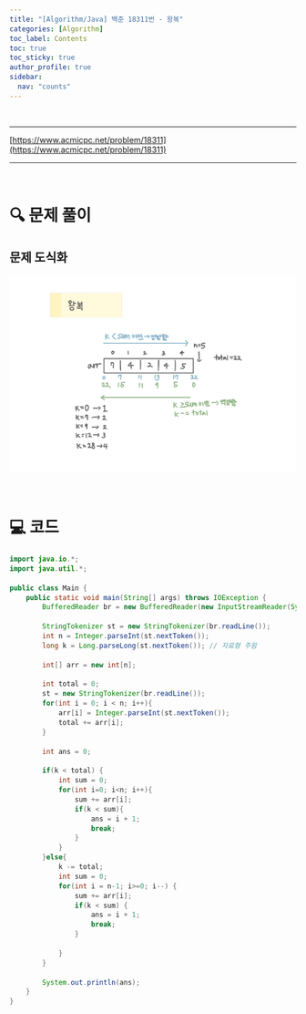 ```yaml
---
title: "[Algorithm/Java] 백준 18311번 - 왕복"
categories: [Algorithm]
toc_label: Contents
toc: true
toc_sticky: true
author_profile: true
sidebar:
  nav: "counts"
---
```


<br>

---

[https://www.acmicpc.net/problem/18311](https://www.acmicpc.net/problem/18311)

---

<br>

# 🔍 문제 풀이

## 문제 도식화

![assets/images/2024/18311.jpg](../../../assets/images/2024/18311.jpg)

<br>

# 💻 코드

```java
import java.io.*;
import java.util.*;

public class Main {
    public static void main(String[] args) throws IOException {
        BufferedReader br = new BufferedReader(new InputStreamReader(System.in));

        StringTokenizer st = new StringTokenizer(br.readLine());
        int n = Integer.parseInt(st.nextToken());
        long k = Long.parseLong(st.nextToken()); // 자료형 주읨

        int[] arr = new int[n];

        int total = 0;
        st = new StringTokenizer(br.readLine());
        for(int i = 0; i < n; i++){
            arr[i] = Integer.parseInt(st.nextToken());
            total += arr[i];
        }

        int ans = 0;

        if(k < total) {
            int sum = 0;
            for(int i=0; i<n; i++){
                sum += arr[i];
                if(k < sum){
                    ans = i + 1;
                    break;
                }
            }
        }else{
            k -= total;
            int sum = 0;
            for(int i = n-1; i>=0; i--) {
                sum += arr[i];
                if(k < sum) {
                    ans = i + 1;
                    break;
                }

            }
        }

        System.out.println(ans);
    }
}
```

<br>
